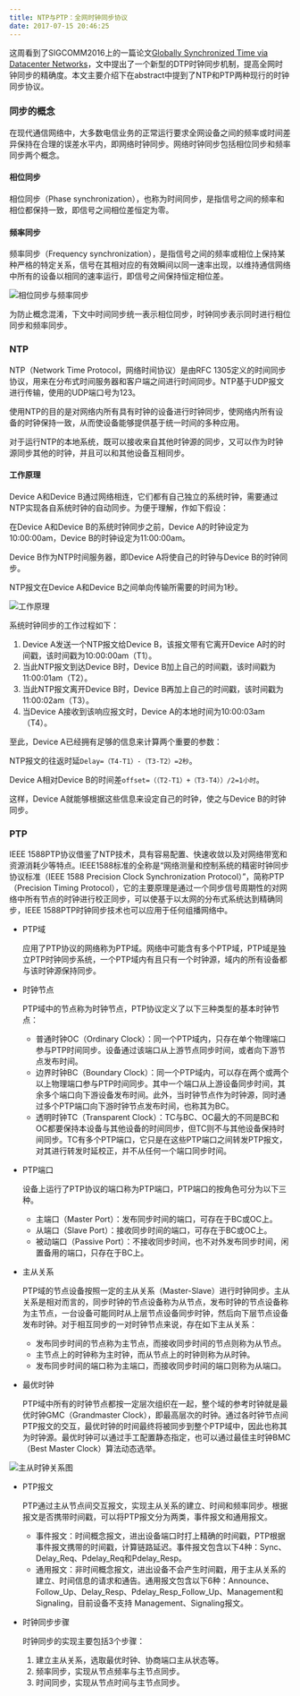 ```yaml
---
title: NTP与PTP：全网时钟同步协议
date: 2017-07-15 20:46:25
---
```


这周看到了SIGCOMM2016上的一篇论文[Globally Synchronized Time via Datacenter Networks](http://dl.acm.org/authorize?N19282)，文中提出了一个新型的DTP时钟同步机制，提高全网时钟同步的精确度。本文主要介绍下在abstract中提到了NTP和PTP两种现行的时钟同步协议。

### 同步的概念

在现代通信网络中，大多数电信业务的正常运行要求全网设备之间的频率或时间差异保持在合理的误差水平内，即网络时钟同步。网络时钟同步包括相位同步和频率同步两个概念。

#### 相位同步

相位同步（Phase synchronization），也称为时间同步，是指信号之间的频率和相位都保持一致，即信号之间相位差恒定为零。

#### 频率同步

频率同步（Frequency synchronization），是指信号之间的频率或相位上保持某种严格的特定关系，信号在其相对应的有效瞬间以同一速率出现，以维持通信网络中所有的设备以相同的速率运行，即信号之间保持恒定相位差。

![相位同步与频率同步](http://cdn.huangjunqin.com/20130807170330359.jpg)

为防止概念混淆，下文中时间同步统一表示相位同步，时钟同步表示同时进行相位同步和频率同步。

<!-- more -->
### NTP

NTP（Network Time Protocol，网络时间协议）是由RFC 1305定义的时间同步协议，用来在分布式时间服务器和客户端之间进行时间同步。NTP基于UDP报文进行传输，使用的UDP端口号为123。

使用NTP的目的是对网络内所有具有时钟的设备进行时钟同步，使网络内所有设备的时钟保持一致，从而使设备能够提供基于统一时间的多种应用。

对于运行NTP的本地系统，既可以接收来自其他时钟源的同步，又可以作为时钟源同步其他的时钟，并且可以和其他设备互相同步。

#### 工作原理

Device A和Device B通过网络相连，它们都有自己独立的系统时钟，需要通过NTP实现各自系统时钟的自动同步。为便于理解，作如下假设：

在Device A和Device B的系统时钟同步之前，Device A的时钟设定为10:00:00am，Device B的时钟设定为11:00:00am。

Device B作为NTP时间服务器，即Device A将使自己的时钟与Device B的时钟同步。

NTP报文在Device A和Device B之间单向传输所需要的时间为1秒。

![工作原理](http://cdn.huangjunqin.com/%E7%BB%98%E5%9B%BE1.png)

系统时钟同步的工作过程如下：

1. Device A发送一个NTP报文给Device B，该报文带有它离开Device A时的时间戳，该时间戳为10:00:00am（T1）。
2. 当此NTP报文到达Device B时，Device B加上自己的时间戳，该时间戳为11:00:01am（T2）。
3. 当此NTP报文离开Device B时，Device B再加上自己的时间戳，该时间戳为11:00:02am（T3）。
4. 当Device A接收到该响应报文时，Device A的本地时间为10:00:03am（T4）。

至此，Device A已经拥有足够的信息来计算两个重要的参数：

NTP报文的往返时延`Delay=（T4-T1）-（T3-T2）=2秒`。

Device A相对Device B的时间差`offset=（（T2-T1）+（T3-T4））/2=1小时`。

这样，Device A就能够根据这些信息来设定自己的时钟，使之与Device B的时钟同步。

### PTP

IEEE 1588PTP协议借鉴了NTP技术，具有容易配置、快速收敛以及对网络带宽和资源消耗少等特点。IEEE1588标准的全称是“网络测量和控制系统的精密时钟同步协议标准（IEEE 1588 Precision Clock Synchronization Protocol）”，简称PTP（Precision Timing Protocol），它的主要原理是通过一个同步信号周期性的对网络中所有节点的时钟进行校正同步，可以使基于以太网的分布式系统达到精确同步，IEEE 1588PTP时钟同步技术也可以应用于任何组播网络中。

- PTP域

  应用了PTP协议的网络称为PTP域。网络中可能含有多个PTP域，PTP域是独立PTP时钟同步系统，一个PTP域内有且只有一个时钟源，域内的所有设备都与该时钟源保持同步。

- 时钟节点

  PTP域中的节点称为时钟节点，PTP协议定义了以下三种类型的基本时钟节点：

  - 普通时钟OC（Ordinary Clock）：同一个PTP域内，只存在单个物理端口参与PTP时间同步。设备通过该端口从上游节点同步时间，或者向下游节点发布时间。
  - 边界时钟BC（Boundary Clock）：同一个PTP域内，可以存在两个或两个以上物理端口参与PTP时间同步。其中一个端口从上游设备同步时间，其余多个端口向下游设备发布时间。此外，当时钟节点作为时钟源，同时通过多个PTP端口向下游时钟节点发布时间，也称其为BC。
  - 透明时钟TC（Transparent Clock）：TC与BC、OC最大的不同是BC和OC都要保持本设备与其他设备的时间同步，但TC则不与其他设备保持时间同步。TC有多个PTP端口，它只是在这些PTP端口之间转发PTP报文，对其进行转发时延校正，并不从任何一个端口同步时间。

- PTP端口

  设备上运行了PTP协议的端口称为PTP端口，PTP端口的按角色可分为以下三种。

  - 主端口（Master Port）：发布同步时间的端口，可存在于BC或OC上。
  - 从端口（Slave Port）：接收同步时间的端口，可存在于BC或OC上。
  - 被动端口（Passive Port）：不接收同步时间，也不对外发布同步时间，闲置备用的端口，只存在于BC上。

- 主从关系

  PTP域的节点设备按照一定的主从关系（Master-Slave）进行时钟同步。主从关系是相对而言的，同步时钟的节点设备称为从节点，发布时钟的节点设备称为主节点，一台设备可能同时从上层节点设备同步时钟，然后向下层节点设备发布时钟。对于相互同步的一对时钟节点来说，存在如下主从关系：

  - 发布同步时间的节点称为主节点，而接收同步时间的节点则称为从节点。
  - 主节点上的时钟称为主时钟，而从节点上的时钟则称为从时钟。
  - 发布同步时间的端口称为主端口，而接收同步时间的端口则称为从端口。

- 最优时钟

  PTP域中所有的时钟节点都按一定层次组织在一起，整个域的参考时钟就是最优时钟GMC（Grandmaster Clock），即最高层次的时钟。通过各时钟节点间PTP报文的交互，最优时钟的时间最终将被同步到整个PTP域中，因此也称其为时钟源。最优时钟可以通过手工配置静态指定，也可以通过最佳主时钟BMC（Best Master Clock）算法动态选举。

![主从时钟关系图](http://cdn.huangjunqin.com/cfile1.uf.202734384EDC9F9B11336C.jpg)

- PTP报文

  PTP通过主从节点间交互报文，实现主从关系的建立、时间和频率同步。根据报文是否携带时间戳，可以将PTP报文分为两类，事件报文和通用报文。

  - 事件报文：时间概念报文，进出设备端口时打上精确的时间戳，PTP根据事件报文携带的时间戳，计算链路延迟。事件报文包含以下4种：Sync、Delay_Req、Pdelay_Req和Pdelay_Resp。
  - 通用报文：非时间概念报文，进出设备不会产生时间戳，用于主从关系的建立、时间信息的请求和通告。通用报文包含以下6种：Announce、 Follow_Up、Delay_Resp、Pdelay_Resp_Follow_Up、Management和Signaling，目前设备不支持 Management、Signaling报文。

- 时钟同步步骤

  时钟同步的实现主要包括3个步骤：

  1. 建立主从关系，选取最优时钟、协商端口主从状态等。
  2. 频率同步，实现从节点频率与主节点同步。
  3. 时间同步，实现从节点时间与主节点同步。

